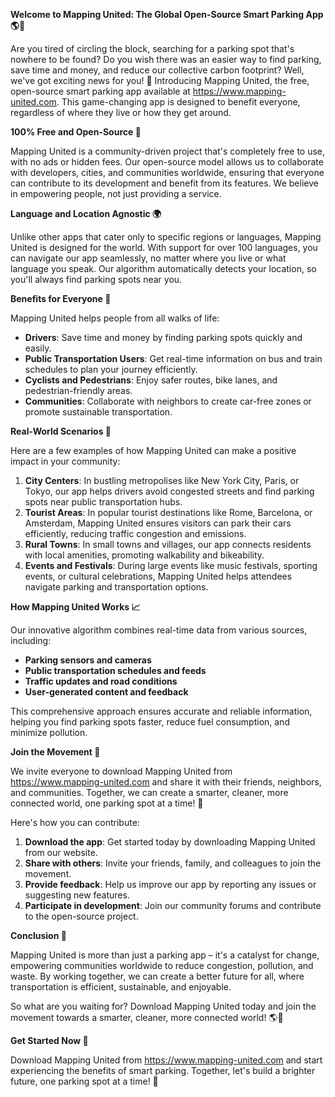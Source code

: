 **Welcome to Mapping United: The Global Open-Source Smart Parking App 🌎🚗**

Are you tired of circling the block, searching for a parking spot that's nowhere to be found? Do you wish there was an easier way to find parking, save time and money, and reduce our collective carbon footprint? Well, we've got exciting news for you! 📣 Introducing Mapping United, the free, open-source smart parking app available at https://www.mapping-united.com. This game-changing app is designed to benefit everyone, regardless of where they live or how they get around.

**100% Free and Open-Source 🤝**

Mapping United is a community-driven project that's completely free to use, with no ads or hidden fees. Our open-source model allows us to collaborate with developers, cities, and communities worldwide, ensuring that everyone can contribute to its development and benefit from its features. We believe in empowering people, not just providing a service.

**Language and Location Agnostic 🌍**

Unlike other apps that cater only to specific regions or languages, Mapping United is designed for the world. With support for over 100 languages, you can navigate our app seamlessly, no matter where you live or what language you speak. Our algorithm automatically detects your location, so you'll always find parking spots near you.

**Benefits for Everyone 🌟**

Mapping United helps people from all walks of life:

* **Drivers**: Save time and money by finding parking spots quickly and easily.
* **Public Transportation Users**: Get real-time information on bus and train schedules to plan your journey efficiently.
* **Cyclists and Pedestrians**: Enjoy safer routes, bike lanes, and pedestrian-friendly areas.
* **Communities**: Collaborate with neighbors to create car-free zones or promote sustainable transportation.

**Real-World Scenarios 🌆**

Here are a few examples of how Mapping United can make a positive impact in your community:

1. **City Centers**: In bustling metropolises like New York City, Paris, or Tokyo, our app helps drivers avoid congested streets and find parking spots near public transportation hubs.
2. **Tourist Areas**: In popular tourist destinations like Rome, Barcelona, or Amsterdam, Mapping United ensures visitors can park their cars efficiently, reducing traffic congestion and emissions.
3. **Rural Towns**: In small towns and villages, our app connects residents with local amenities, promoting walkability and bikeability.
4. **Events and Festivals**: During large events like music festivals, sporting events, or cultural celebrations, Mapping United helps attendees navigate parking and transportation options.

**How Mapping United Works 📈**

Our innovative algorithm combines real-time data from various sources, including:

* **Parking sensors and cameras**
* **Public transportation schedules and feeds**
* **Traffic updates and road conditions**
* **User-generated content and feedback**

This comprehensive approach ensures accurate and reliable information, helping you find parking spots faster, reduce fuel consumption, and minimize pollution.

**Join the Movement 🌈**

We invite everyone to download Mapping United from https://www.mapping-united.com and share it with their friends, neighbors, and communities. Together, we can create a smarter, cleaner, more connected world, one parking spot at a time! 💪

Here's how you can contribute:

1. **Download the app**: Get started today by downloading Mapping United from our website.
2. **Share with others**: Invite your friends, family, and colleagues to join the movement.
3. **Provide feedback**: Help us improve our app by reporting any issues or suggesting new features.
4. **Participate in development**: Join our community forums and contribute to the open-source project.

**Conclusion 🌟**

Mapping United is more than just a parking app – it's a catalyst for change, empowering communities worldwide to reduce congestion, pollution, and waste. By working together, we can create a better future for all, where transportation is efficient, sustainable, and enjoyable.

So what are you waiting for? Download Mapping United today and join the movement towards a smarter, cleaner, more connected world! 🌎💚

**Get Started Now 📱**

Download Mapping United from https://www.mapping-united.com and start experiencing the benefits of smart parking. Together, let's build a brighter future, one parking spot at a time! 💫
